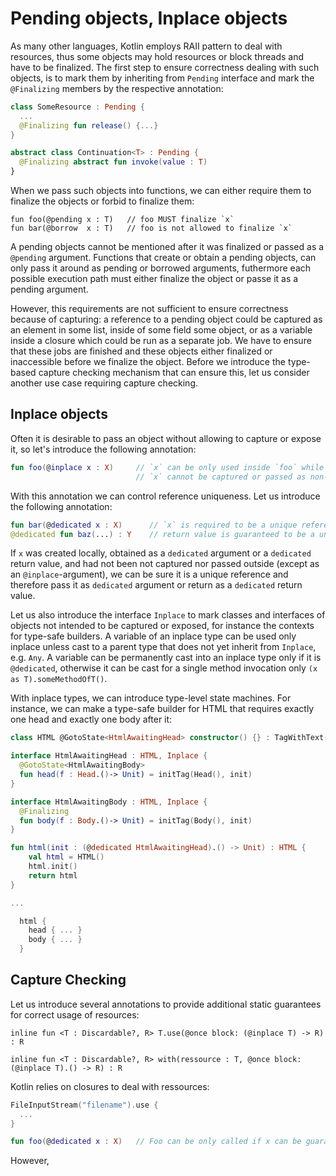 Pending objects, Inplace objects 
================================

As many other languages, Kotlin employs RAII pattern to deal with resources, thus some objects may hold resources or block threads and have to be finalized. The first step to ensure correctness dealing with such objects, is to mark them by inheriting from `Pending` interface and mark the `@Finalizing` members by the respective annotation:
```kotlin
class SomeResource : Pending {
  ...
  @Finalizing fun release() {...}
}

abstract class Continuation<T> : Pending {
  @Finalizing abstract fun invoke(value : T)
}
```

When we pass such objects into functions, we can either require them to finalize the objects or forbid to finalize them:
```
fun foo(@pending x : T)   // foo MUST finalize `x`
fun bar(@borrow  x : T)   // foo is not allowed to finalize `x`
```

A pending objects cannot be mentioned after it was finalized or passed as a `@pending` argument. Functions that create or obtain a pending objects, can only pass it around as pending or borrowed arguments, futhermore each possible execution path must either finalize the object or passe it as a pending argument.

However, this requirements are not sufficient to ensure correctness because of capturing: a reference to a pending object could be captured as an element in some list, inside of some field some object, or as a variable inside a closure which could be run as a separate job. We have to ensure that these jobs are finished and these objects either finalized or inaccessible before we finalize the object. Before we introduce the type-based capture checking mechanism that can ensure this, let us consider another use case requiring capture checking.

Inplace objects
---------------

Often it is desirable to pass an object without allowing to capture or expose it, so let's introduce the following annotation:
```kotlin
fun foo(@inplace x : X)     // `x` can be only used inside `foo` while `foo` is executed,
                            // `x` cannot be captured or passed as non-inplace argument
```

With this annotation we can control reference uniqueness. Let us introduce the following annotation: 
```kotlin
fun bar(@dedicated x : X)      // `x` is required to be a unique reference to the object it refers to
@dedicated fun baz(...) : Y    // return value is guaranteed to be a unique reference
```

If `x` was created locally, obtained as a `dedicated` argument or a `dedicated` return value, and had not been not captured nor passed outside (except as an `@inplace`-argument), we can be sure it is a unique reference and therefore pass it as `dedicated` argument or return as a `dedicated` return value.

Let us also introduce the interface `Inplace` to mark classes and interfaces of objects not intended to be captured or exposed, for instance the contexts for type-safe builders. A variable of an inplace type can be used only inplace unless cast to a parent type that does not yet inherit from `Inplace`, e.g. `Any`. A variable can be permanently cast into an inplace type only if it is `@dedicated`, otherwise it can be cast for a single method invocation only `(x as T).someMethodOfT()`.

With inplace types, we can introduce type-level state machines. For instance, we can make a type-safe builder for HTML that requires exactly one head and exactly one body after it:
```kotlin
class HTML @GotoState<HtmlAwaitingHead> constructor() {} : TagWithText("html") {}

interface HtmlAwaitingHead : HTML, Inplace {
  @GotoState<HtmlAwaitingBody>
  fun head(f : Head.()-> Unit) = initTag(Head(), init)
}

interface HtmlAwaitingBody : HTML, Inplace {
  @Finalizing
  fun body(f : Body.()-> Unit) = initTag(Body(), init)
}

fun html(init : (@dedicated HtmlAwaitingHead).() -> Unit) : HTML {
    val html = HTML()
    html.init()
    return html
}

...

  html {
    head { ... }
    body { ... }
  }
```

Capture Checking
----------------








Let us introduce several annotations to provide additional static guarantees for correct usage of resources:
```
inline fun <T : Discardable?, R> T.use(@once block: (@inplace T) -> R) : R

inline fun <T : Discardable?, R> with(ressource : T, @once block: (@inplace T).() -> R) : R
```


Kotlin relies on closures to deal with ressources:
```kotlin
FileInputStream("filename").use {
  ...
}

fun foo(@dedicated x : X)   // Foo can be only called if x can be guaranteed to be a 
```

However, 

